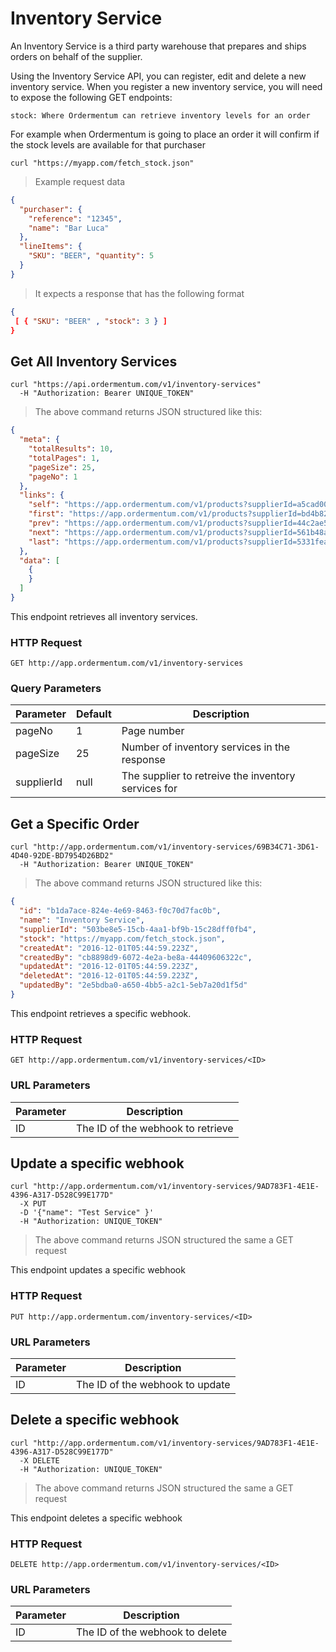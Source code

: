 # Inventory Service

An Inventory Service is a third party warehouse that prepares and ships orders on behalf of the supplier.

Using the Inventory Service API, you can register, edit and delete a new inventory service. When you register a new inventory service, you will need to expose the following GET endpoints:

    stock: Where Ordermentum can retrieve inventory levels for an order

For example when Ordermentum is going to place an order it will confirm if the stock levels are available for that purchaser

```shell
curl "https://myapp.com/fetch_stock.json"
```
> Example request data

```json
{
  "purchaser": {
    "reference": "12345",
    "name": "Bar Luca"
  },
  "lineItems": {
    "SKU": "BEER", "quantity": 5
  }
}
```

> It expects a response that has the following format

```json
{
 [ { "SKU": "BEER" , "stock": 3 } ]
}
```

## Get All Inventory Services

```shell
curl "https://api.ordermentum.com/v1/inventory-services"
  -H "Authorization: Bearer UNIQUE_TOKEN"
```

> The above command returns JSON structured like this:

```json
{
  "meta": {
    "totalResults": 10,
    "totalPages": 1,
    "pageSize": 25,
    "pageNo": 1
  },
  "links": {
    "self": "https://app.ordermentum.com/v1/products?supplierId=a5cad00b-0c85-4d95-ab3f-9fb1933dbeed&pageNo=3",
    "first": "https://app.ordermentum.com/v1/products?supplierId=bd4b8236-1649-49a5-aa6e-2d0f0e9407ea&pageNo=1",
    "prev": "https://app.ordermentum.com/v1/products?supplierId=44c2ae51-b2eb-4f86-b021-fc7d181f5b65&pageNo=2",
    "next": "https://app.ordermentum.com/v1/products?supplierId=561b48a5-f292-4f5c-abfe-3d7ff70ee91b&pageNo=4",
    "last": "https://app.ordermentum.com/v1/products?supplierId=5331fea9-52e3-427d-bae8-57f1b7c7edd8&pageNo=9"
  },
  "data": [
    {
    }
  ]
}
```

This endpoint retrieves all inventory services.

### HTTP Request

`GET http://app.ordermentum.com/v1/inventory-services`

### Query Parameters

Parameter | Default | Description
--------- | ------- | -----------
pageNo | 1 | Page number
pageSize | 25 | Number of inventory services in the response
supplierId | null | The supplier to retreive the inventory services for

## Get a Specific Order

```shell
curl "http://app.ordermentum.com/v1/inventory-services/69B34C71-3D61-4D40-92DE-BD7954D26BD2"
  -H "Authorization: Bearer UNIQUE_TOKEN"
```

> The above command returns JSON structured like this:

```json
{
  "id": "b1da7ace-824e-4e69-8463-f0c70d7fac0b",
  "name": "Inventory Service",
  "supplierId": "503be8e5-15cb-4aa1-bf9b-15c28dff0fb4",
  "stock": "https://myapp.com/fetch_stock.json",
  "createdAt": "2016-12-01T05:44:59.223Z",
  "createdBy": "cb8898d9-6072-4e2a-be8a-44409606322c",
  "updatedAt": "2016-12-01T05:44:59.223Z",
  "deletedAt": "2016-12-01T05:44:59.223Z",
  "updatedBy": "2e5bdba0-a650-4bb5-a2c1-5eb7a20d1f5d"
}
```

This endpoint retrieves a specific webhook.

### HTTP Request

`GET http://app.ordermentum.com/v1/inventory-services/<ID>`

### URL Parameters

Parameter | Description
--------- | -----------
ID | The ID of the webhook to retrieve

## Update a specific webhook

```shell
curl "http://app.ordermentum.com/v1/inventory-services/9AD783F1-4E1E-4396-A317-D528C99E177D"
  -X PUT
  -D '{"name": "Test Service" }'
  -H "Authorization: UNIQUE_TOKEN"
```

> The above command returns JSON structured the same a GET request

This endpoint updates a specific webhook

### HTTP Request

`PUT http://app.ordermentum.com/inventory-services/<ID>`

### URL Parameters

Parameter | Description
--------- | -----------
ID | The ID of the webhook to update

## Delete a specific webhook

```shell
curl "http://app.ordermentum.com/v1/inventory-services/9AD783F1-4E1E-4396-A317-D528C99E177D"
  -X DELETE
  -H "Authorization: UNIQUE_TOKEN"
```

> The above command returns JSON structured the same a GET request

This endpoint deletes a specific webhook

### HTTP Request

`DELETE http://app.ordermentum.com/v1/inventory-services/<ID>`

### URL Parameters

Parameter | Description
--------- | -----------
ID | The ID of the webhook to delete

